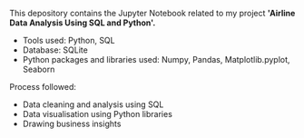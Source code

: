 This depository contains the Jupyter Notebook related to my project **'Airline Data Analysis Using SQL and Python'.**

* Tools used: Python, SQL
* Database: SQLite
* Python packages and libraries used: Numpy, Pandas, Matplotlib.pyplot, Seaborn

Process followed:
* Data cleaning and analysis using SQL
* Data visualisation using Python libraries
* Drawing business insights
